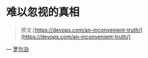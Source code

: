 # 难以忽视的真相

> 原文:[https://devops.com/an-inconvenient-truth/](https://devops.com/an-inconvenient-truth/)

— [罗尔泊](https://devops.com/author/breselman/)